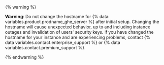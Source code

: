{% warning %}

**Warning**: Do not change the hostname for {% data variables.product.prodname_ghe_server %} after initial setup. Changing the hostname will cause unexpected behavior, up to and including instance outages and invalidation of users' security keys. If you have changed the hostname for your instance and are experiencing problems, contact {% data variables.contact.enterprise_support %} or {% data variables.contact.premium_support %}.

{% endwarning %}  
